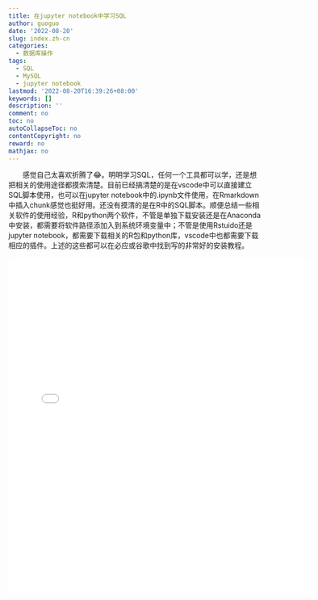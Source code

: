 ```yaml
---
title: 在jupyter notebook中学习SQL
author: guoguo
date: '2022-08-20'
slug: index.zh-cn
categories:
  - 数据库操作
tags:
  - SQL
  - MySQL
  - jupyter notebook
lastmod: '2022-08-20T16:39:26+08:00'
keywords: []
description: ''
comment: no
toc: no
autoCollapseToc: no
contentCopyright: no
reward: no
mathjax: no
---
```


<p style="text-indent:2em;font-size:;font-family:;">
感觉自己太喜欢折腾了😂。明明学习SQL，任何一个工具都可以学，还是想把相关的使用途径都摸索清楚。目前已经搞清楚的是在vscode中可以直接建立SQL脚本使用，也可以在jupyter notebook中的.ipynb文件使用，在Rmarkdown中插入chunk感觉也挺好用。还没有摸清的是在R中的SQL脚本。顺便总结一些相关软件的使用经验，R和python两个软件，不管是单独下载安装还是在Anaconda中安装，都需要将软件路径添加入到系统环境变量中；不管是使用Rstuido还是jupyter notebook，都需要下载相关的R包和python库，vscode中也都需要下载相应的插件。上述的这些都可以在必应或谷歌中找到写的非常好的安装教程。
</p>
<!--more-->
<iframe class="slide-deck" src="files/jupyter_sql.html" height="666" width="600" style="border: 0px solid #2e3846;"></iframe>
